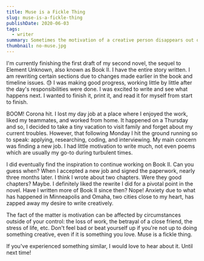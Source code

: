 ```yaml
---
title: Muse is a Fickle Thing
slug: muse-is-a-fickle-thing
publishDate: 2020-06-03
tags:
  - writer
summary: Sometimes the motivation of a creative person disappears out of nowhere. Here is a recent personal experience and how none should worry if inspiration is a little unreliable.
thumbnail: no-muse.jpg
---
```


I'm currently finishing the first draft of my second novel, the sequel to Element Unknown, also known as Book II. I have the entire story written. I am rewriting certain sections due to changes made earlier in the book and timeline issues. :sweat: I was making good progress, working little by little after the day's responsibilities were done. I was excited to write and see what happens next. I wanted to finish it, print it, and read it for myself from start to finish.

BOOM! Corona hit. I lost my day job at a place where I enjoyed the work, liked my teammates, and worked from home. It happened on a Thursday and so, I decided to take a tiny vacation to visit family and forget about my current troubles. However, that following Monday I hit the ground running so to speak: applying, researching, coding, and interviewing. My main concern was finding a new job. I had little motivation to write much, not even poems which are usually my go-to during turbulent times.

I did eventually find the inspiration to continue working on Book II. Can you guess when? When I accepted a new job and signed the paperwork, nearly three months later. I think I wrote about two chapters. Were they good chapters? Maybe. I definitely liked the rewrite I did for a pivotal point in the novel. Have I written more of Book II since then? Nope! Anxiety due to what has happened in Minneapolis and Omaha, two cities close to my heart, has zapped away my desire to write creatively.

The fact of the matter is motivation can be affected by circumstances outside of your control: the loss of work, the betrayal of a close friend, the stress of life, etc. Don't feel bad or beat yourself up if you're not up to doing something creative, even if it is something you love. Muse is a fickle thing.

If you've experienced something similar, I would love to hear about it. Until next time!
